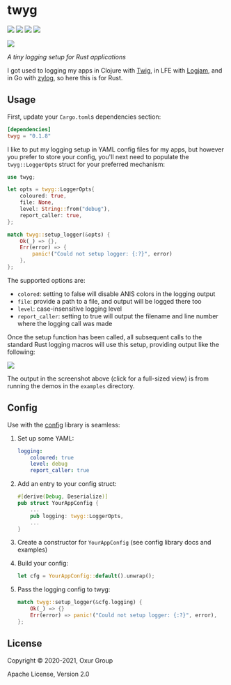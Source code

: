 # twyg

[![][build-badge]][build]
[![][crate-badge]][crate]
[![][tag-badge]][tag]
[![][docs-badge]][docs]

[![][logo]][logo-large]

*A tiny logging setup for Rust applications*

I got used to logging my apps in Clojure with [Twig](https://github.com/clojusc/twig),
in LFE with [Logjam](https://github.com/lfex/logjam), and in Go with
[zylog](https://github.com/geomyidia/zylog), so here this is for Rust.

## Usage

First, update your `Cargo.toml`s dependencies section:

```toml
[dependencies]
twyg = "0.1.8"
```

I like to put my logging setup in YAML config files for my apps, but however
you prefer to store your config, you'll next need to populate the
`twyg::LoggerOpts` struct for your preferred mechanism:

```rust
use twyg;

let opts = twyg::LoggerOpts{
    coloured: true,
    file: None,
    level: String::from("debug"),
    report_caller: true,
};

match twyg::setup_logger(&opts) {
    Ok(_) => {},
    Err(error) => {
        panic!("Could not setup logger: {:?}", error)
    },
};
```

The supported options are:

* `colored`: setting to false will disable ANIS colors in the logging output
* `file`: provide a path to a file, and output will be logged there too
* `level`: case-insensitive logging level
* `report_caller`: setting to true will output the filename and line number
   where the logging call was made

Once the setup function has been called, all subsequent calls to the standard
Rust logging macros will use this setup, providing output like the following:

[![][screenshot-thumb]][screenshot]

The output in the screenshot above (click for a full-sized view) is from
running the demos in the `examples` directory.

## Config

Use with the [config][config] library is seamless:

1. Set up some YAML:

    ```yaml
    logging:
        coloured: true
        level: debug
        report_caller: true
    ```

1. Add an entry to your config struct:

    ```rust
    #[derive(Debug, Deserialize)]
    pub struct YourAppConfig {
        ...
        pub logging: twyg::LoggerOpts,
        ...
    }
    ```

1. Create a constructor for `YourAppConfig` (see config library docs and examples)
1. Build your config:

    ```rust
    let cfg = YourAppConfig::default().unwrap();
    ```

1. Pass the logging config to twyg:

    ```rust
    match twyg::setup_logger(&cfg.logging) {
        Ok(_) => {}
        Err(error) => panic!("Could not setup logger: {:?}", error),
    };
    ```

## License

Copyright © 2020-2021, Oxur Group

Apache License, Version 2.0

<!-- Named page links below: /-->

[logo]: resources/images/logo-250x.png
[logo-large]: resources/images/logo-1000x.png
[screenshot-thumb]: resources/images/screenshot-thumb.jpg
[screenshot]: resources/images/screenshot.png
[build]: https://github.com/oxur/twyg/actions?query=workflow%3Abuild+
[build-badge]: https://github.com/oxur/twyg/workflows/build/badge.svg
[crate]: https://crates.io/crates/twyg
[crate-badge]: https://img.shields.io/crates/v/twyg.svg
[docs]: https://docs.rs/twyg/
[docs-badge]: https://img.shields.io/badge/rust-documentation-blue.svg
[tag-badge]: https://img.shields.io/github/tag/oxur/twyg.svg
[tag]: https://github.com/oxur/twyg/tags
[config]: https://github.com/mehcode/config-rs
